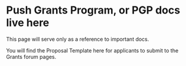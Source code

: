 # Push Grants Program, or PGP docs live here

This page will serve only as a reference to important docs.

You will find the Proposal Template here for applicants to submit to the Grants forum pages.
